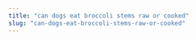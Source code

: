 ```yaml
---
title: "can dogs eat broccoli stems raw or cooked"
slug: "can-dogs-eat-broccoli-stems-raw-or-cooked"
---
```


